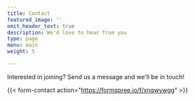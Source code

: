 ```yaml
---
title: Contact
featured_image: ''
omit_header_text: true
description: We'd love to hear from you
type: page
menu: main
weight: 5

---
```


Interested in joining? Send us a message and we'll be in touch!

{{< form-contact action="https://formspree.io/f/xnqwywgg"  >}}